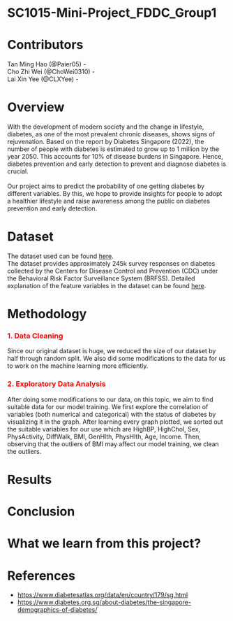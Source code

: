 # SC1015-Mini-Project_FDDC_Group1
# Contributors
Tan Ming Hao (@Paier05) - <br>
Cho Zhi Wei (@ChoWei0310) - <br>
Lai Xin Yee (@CLXYee) - <br>
# Overview
With the development of modern society and the change in lifestyle, diabetes, as one of the most prevalent chronic diseases, shows signs of rejuvenation. Based on the report by Diabetes Singapore (2022), the number of people with diabetes is estimated to grow up to 1 million by the year 2050. This accounts for 10% of disease burdens in Singapore. Hence, diabetes prevention and early detection to prevent and diagnose diabetes is crucial. <br><br>
Our project aims to predict the probability of one getting diabetes by different variables. By this, we hope to provide insights for people to adopt a healthier lifestyle and raise awareness among the public on diabetes prevention and early detection.
# Dataset
The dataset used can be found <a href = "https://www.kaggle.com/datasets/alexteboul/diabetes-health-indicators-dataset?select=diabetes_012_health_indicators_BRFSS2015.csv" >here</a>. <br>
The dataset provides approximately 245k survey responses on diabetes collected by the Centers for Disease Control and Prevention (CDC) under the Behavioral Risk Factor Surveillance System (BRFSS). Detailed explanation of the feature variables in the dataset can be found <a href = "https://github.com/Paier05/SC1015-Mini-Project/blob/main/Description%20of%20Variables.xlsx">here</a>.
# Methodology
<h3 href = "https://github.com/Paier05/SC1015-Mini-Project/blob/main/Data%20Cleaning.ipynb", style = "color:red">1. Data Cleaning</h3>
Since our original dataset is huge, we reduced the size of our dataset by half through random split. We also did some modifications to the data for us to work on the machine learning more efficiently.
<h3 href = "https://github.com/Paier05/SC1015-Mini-Project/blob/main/EDA.ipynb", style = "color:red">2. Exploratory Data Analysis</h3>
After doing some modifications to our data, on this topic, we aim to find suitable data for our model training. We first explore the correlation of variables (both numerical and categorical) with the status of diabetes by visualizing it in the graph. After learning every graph plotted, we sorted out the suitable variables for our use which are HighBP, HighChol, Sex, PhysActivity, DiffWalk, BMI, GenHlth, PhysHlth, Age, Income. Then, observing that the outliers of BMI may affect our model training, we clean the outliers. 

# Results
# Conclusion
# What we learn from this project? 
# References
- https://www.diabetesatlas.org/data/en/country/179/sg.html
- https://www.diabetes.org.sg/about-diabetes/the-singapore-demographics-of-diabetes/
